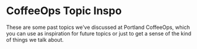 # CoffeeOps Topic Inspo

These are some past topics we've discussed at Portland CoffeeOps, which you can use as inspiration
for future topics or just to get a sense of the kind of things we talk about.

